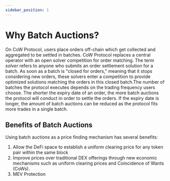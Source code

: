 ```yaml
---
sidebar_position: 1
---
```


# Why Batch Auctions?

On CoW Protocol, users place orders off-chain which get collected and aggregated to be settled in batches. CoW Protocol replaces a central operator with an open solver competition for order matching. The term _solver_ refers to anyone who submits an order settlement solution for a batch. As soon as a batch is "closed for orders," meaning that it stops considering new orders, these solvers enter a competition to provide optimized solutions matching the orders in this closed batch.The number of batches the protocol executes depends on the trading frequency users choose. The shorter the expiry date of an order, the more batch auctions the protocol will conduct in order to settle the orders. If the expiry date is longer, the amount of batch auctions can be reduced as the protocol fits more trades in a single batch.

## Benefits of Batch Auctions

Using batch auctions as a price finding mechanism has several benefits:

1. Allow the DeFi space to establish a uniform clearing price for any token pair within the same block
2. Improve prices over traditional DEX offerings through new economic mechanisms such as uniform clearing prices and Coincidence of Wants (CoWs).
3. MEV Protection

